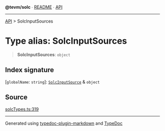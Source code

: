 **@tevm/solc** ∙ [README](../README.md) ∙ [API](../API.md)

***

[API](../API.md) > SolcInputSources

# Type alias: SolcInputSources

> **SolcInputSources**: `object`

## Index signature

 \[`globalName`: `string`\]: [`SolcInputSource`](SolcInputSource.md) & `object`

## Source

[solcTypes.ts:319](https://github.com/evmts/tevm-monorepo/blob/main/bundler-packages/solc/src/solcTypes.ts#L319)

***
Generated using [typedoc-plugin-markdown](https://www.npmjs.com/package/typedoc-plugin-markdown) and [TypeDoc](https://typedoc.org/)
